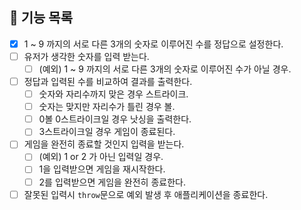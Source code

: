 ## 📃 기능 목록

- [x] 1 ~ 9 까지의 서로 다른 3개의 숫자로 이루어진 수를 정답으로 설정한다.
- [ ] 유저가 생각한 숫자를 입력 받는다.
  - [ ] (예외) 1 ~ 9 까지의 서로 다른 3개의 숫자로 이루어진 수가 아닐 경우.
- [ ] 정답과 입력된 수를 비교하여 결과를 출력한다.
  - [ ] 숫자와 자리수까지 맞은 경우 스트라이크.
  - [ ] 숫자는 맞지만 자리수가 틀린 경우 볼.
  - [ ] 0볼 0스트라이크일 경우 낫싱을 출력한다.
  - [ ] 3스트라이크일 경우 게임이 종료된다.
- [ ] 게임을 완전히 종료할 것인지 입력을 받는다.
  - [ ] (예외) 1 or 2 가 아닌 입력일 경우.
  - [ ] 1을 입력받으면 게임을 재시작한다.
  - [ ] 2를 입력받으면 게임을 완전히 종료한다.
- [ ] 잘못된 입력시 `throw`문으로 예외 발생 후 애플리케이션을 종료한다.
